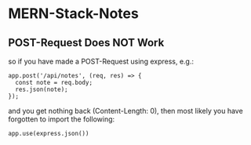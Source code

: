 # MERN-Stack-Notes

## POST-Request Does NOT Work

so if you have made a POST-Request using express, e.g.:

```
app.post('/api/notes', (req, res) => {
  const note = req.body;
  res.json(note);
});
```

and you get nothing back (Content-Length: 0), then most likely you have forgotten to import the following:

```
app.use(express.json())
```
